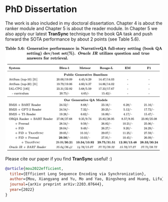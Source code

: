 # PhD Dissertation #

The work is also included in my doctoral dissertation. Chapter 4 is about the ranker module and Chapter 5 is about the reader module. In Chapter 5 we also apply our latest __TranSync__ technique to the book QA task and push forward the SOTA performance by about 2 points (see Table 5.6).

![Image](new_sota.png "new SOTA")



Please cite our paper if you find __TranSync__ useful! :)
```bibtex
@article{mou2022efficient,
  title={Efficient Long Sequence Encoding via Synchronization},
  author={Mou, Xiangyang and Yu, Mo and Yao, Bingsheng and Huang, Lifu},
  journal={arXiv preprint arXiv:2203.07644},
  year={2022}
}
```

